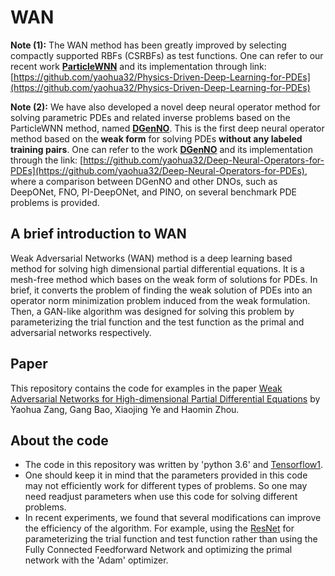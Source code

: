 # WAN

**Note (1):** The WAN method has been greatly improved by selecting compactly supported RBFs (CSRBFs) as test functions. One can refer to our recent work **[ParticleWNN](https://arxiv.org/pdf/2305.12433)** and its implementation through link: [https://github.com/yaohua32/Physics-Driven-Deep-Learning-for-PDEs](https://github.com/yaohua32/Physics-Driven-Deep-Learning-for-PDEs) 

**Note (2):** We have also developed a novel deep neural operator method for solving parametric PDEs and related inverse problems based on the ParticleWNN method, named **[DGenNO](https://www.sciencedirect.com/science/article/pii/S0021999125004206)**. This is the first deep neural operator method based on the **weak form** for solving PDEs **without any labeled training pairs**. One can refer to the work **[DGenNO](https://www.sciencedirect.com/science/article/pii/S0021999125004206)** and its implementation through the link: [https://github.com/yaohua32/Deep-Neural-Operators-for-PDEs](https://github.com/yaohua32/Deep-Neural-Operators-for-PDEs), where a comparison between DGenNO and other DNOs, such as DeepONet, FNO, PI-DeepONet, and PINO, on several benchmark PDE problems is provided.

## A brief introduction to WAN
Weak Adversarial Networks (WAN) method is a deep learning based method for solving high dimensional partial differential equations. It is a mesh-free method which bases on the weak form of solutions for PDEs. In brief, it converts the problem of finding the weak solution of PDEs into an operator norm minimization problem induced from the weak formulation. Then, a GAN-like algorithm was designed for solving this problem by parameterizing the trial function and the test function as the primal and adversarial networks respectively.

## Paper
This repository contains the code for examples in the paper [Weak Adversarial Networks for High-dimensional Partial Differential Equations](https://arxiv.org/abs/1907.08272) by Yaohua Zang, Gang Bao, Xiaojing Ye and Haomin Zhou.

## About the code
* The code in this repository was written by 'python 3.6' and [Tensorflow1](https://www.tensorflow.org/).
* One should keep it in mind that the parameters provided in this code may not efficiently work for different types of problems. So one may need readjust parameters when use this code for solving different problems.
* In recent experiments, we found that several modifications can improve the efficiency of the algorithm. For example, using the [ResNet](https://arxiv.org/abs/1512.03385) for parameterizing the trial function and test function rather than using the Fully Connected Feedforward Network and optimizing the primal network with the 'Adam' optimizer.
